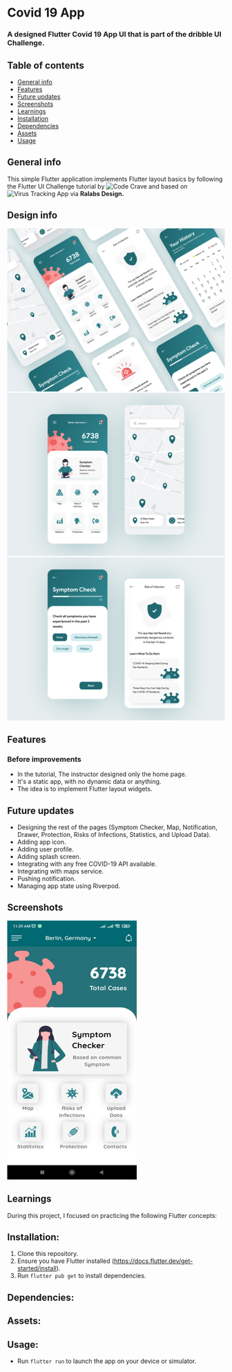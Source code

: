 # Covid 19 App
### A designed Flutter Covid 19 App UI that is part of the dribble UI Challenge.

## Table of contents
* [General info](#general-info)
* [Features](#features)
* [Future updates](#future-updates)
* [Screenshots](#screenshots)
* [Learnings](#learnings)
* [Installation](#installation)
* [Dependencies](#dependencies)
* [Assets](#assets)
* [Usage](#usage)

## General info
This simple Flutter application implements Flutter layout basics by following the Flutter UI Challenge tutorial by ![Code Crave]([https://www.youtube.com/watch?v=UEdaqi0jBhA&t=13s]) and based on ![Virus Tracking App](https://dribbble.com/shots/11836363-Virus-Tracking-App) via **Ralabs Design.**

## Design info
<img src="https://github.com/AGreynoon/covid_19/blob/develop/screenshots/covid19_design01.png"/> 
<img src="https://github.com/AGreynoon/covid_19/blob/develop/screenshots/covid19_design02.png"/>
<img src="https://github.com/AGreynoon/covid_19/blob/develop/screenshots/covid19_design03.png"/>

## Features
### Before improvements
* In the tutorial, The instructor designed only the home page.
* It's a static app, with no dynamic data or anything.
* The idea is to implement Flutter layout widgets.
  
## Future updates
- Designing the rest of the pages (Symptom Checker, Map, Notification, Drawer, Protection, Risks of Infections, Statistics, and Upload Data).
- Adding app icon.
- Adding user profile.
- Adding splash screen.
- Integrating with any free COVID-19 API available.
- Integrating with maps service.
- Pushing notification.
- Managing app state using Riverpod.

## Screenshots
<img src="https://github.com/AGreynoon/covid_19/blob/develop/screenshots/Screenshot_home.jpg" width="300" height="600"/>

## Learnings
During this project, I focused on practicing the following Flutter concepts:


## Installation:
1. Clone this repository.
2. Ensure you have Flutter installed (https://docs.flutter.dev/get-started/install).
3. Run `flutter pub get` to install dependencies.


## Dependencies:


## Assets:


## Usage:
* Run `flutter run` to launch the app on your device or simulator.

